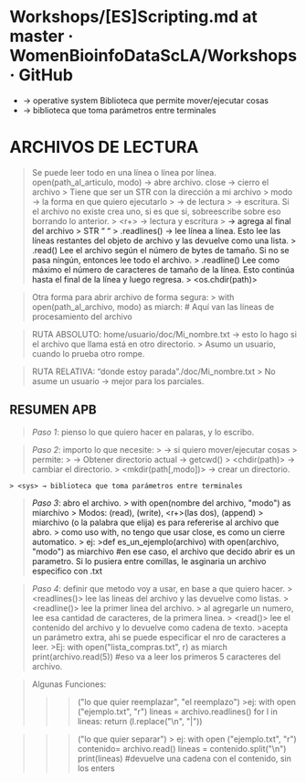 # Workshops/[ES]Scripting.md at master · WomenBioinfoDataScLA/Workshops · GitHub

- <os> → operative system
	Biblioteca que permite mover/ejecutar cosas
- <sys> → biblioteca que toma parámetros entre terminales

# ARCHIVOS DE LECTURA
> Se puede leer todo en una línea o línea por línea.
> open(path_al_articulo, modo) → abre archivo. close → cierro el archivo
	> Tiene que ser un STR con la dirección a mi archivo
	> modo → la forma en que quiero ejecutarlo 
		> <r> → de lectura
		> <w> → escritura. Si el archivo no existe crea uno, si es que si, sobreescribe sobre eso borrando lo anterior.
		> <r+> → lectura y escritura
		> <a> → agrega al final del archivo
		> STR “ “
		> .readlines() → lee línea a línea. Esto lee las líneas restantes del objeto de archivo y las devuelve como una lista.
		> .read() Lee el archivo según el número de bytes de tamaño. Si no se pasa ningún, entonces lee todo el archivo.
		> .readline() Lee como máximo el número de caracteres de tamaño de la línea. Esto continúa hasta el final de la línea y luego regresa.
		> <os.chdir(path)>


> Otra forma para abrir archivo de forma segura:
	> with open(path_al_archivo, modo) as miarch:
    	# Aquí van las líneas de procesamiento del archivo

> RUTA ABSOLUTO: home/usuario/doc/Mi_nombre.txt → esto lo hago si el archivo que llama está en otro directorio.
	> Asumo un usuario, cuando lo prueba otro rompe.

> RUTA RELATIVA: “donde estoy parada”./doc/Mi_nombre.txt
	> No asume un usuario → mejor para los parciales.

## RESUMEN APB 
> *Paso 1*: pienso lo que quiero hacer en palaras, y lo escribo.

> *Paso 2*: importo lo que necesite:
	> <os> → si quiero mover/ejecutar cosas
		> permite:
			> <pwd> → Obtener directorio actual → getcwd()
			> <chdir(path)> → cambiar el directorio.
			> <mkdir(path[,modo])> → crear un directorio.

 	> <sys> → biblioteca que toma parámetros entre terminales

> *Paso 3*: abro el archivo.
	> with open(nombre del archivo, "modo") as miarchivo
		> Modos: <r>(read), <w>(write), <r+>(las dos), <a>(append)
		> miarchivo (o la palabra que elija) es para refererise al archivo que abro.
		> como uso with, no tengo que usar close, es como un cierre automatico.
	> ej: 
		>def es_un_ejemplo(archivo)
		with open(archivo, "modo") as miarchivo
			#en ese caso, el archivo que decido abrir es un parametro. Si lo pusiera entre comillas, le asginaria un archivo especifico con .txt

> *Paso 4*: definir que metodo voy a usar, en base a que quiero hacer.
	> <readlines()> lee las lineas del archivo y las devuelve como listas.
	> <readline()>  lee la primer linea del archivo.
		> al agregarle un numero, lee esa cantidad de caracteres, de la primera linea.
	> <read()> lee el contenido del archivo y lo devuelve como cadena de texto.
		>acepta un parámetro extra, ahi se puede especificar el nro de caracteres a leer.
		>Ej:
		with open("lista_compras.txt", r) as miarch
		print(archivo.read(5))
		#eso va a leer los primeros 5 caracteres del archivo.

> Algunas Funciones:
> > ><replace>("lo que quier reemplazar", "el reemplazo")
		>ej:
		with open ("ejemplo.txt", "r")
		lineas = archivo.readlines()
		for l in lineas:
			return (l.replace("\n", "|"))

> > > <split>("lo que quier separar")
	> ej:
	with open ("ejemplo.txt", "r")
	contenido= archivo.read()
	lineas = contenido.split("\n")
	print(lineas)
		#devuelve una cadena con el contenido, sin los enters

